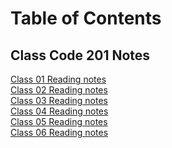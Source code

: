 # Table of Contents

## Class Code 201 Notes
[Class 01 Reading notes](code-201/class-01.md) <br>
[Class 02 Reading notes](code-201/class-02.md) <br>
[Class 03 Reading notes](code-201/class-03.md) <br>
[Class 04 Reading notes](code-201/class-04.md) <br>
[Class 05 Reading notes](code-201/class-05.md) <br>
[Class 06 Reading notes](code-201/class-06.md) <br>
